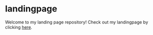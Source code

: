 # landingpage
Welcome to my landing page repository! Check out my landingpage by clicking [here](https://landingpcodsoft.netlify.app/).
